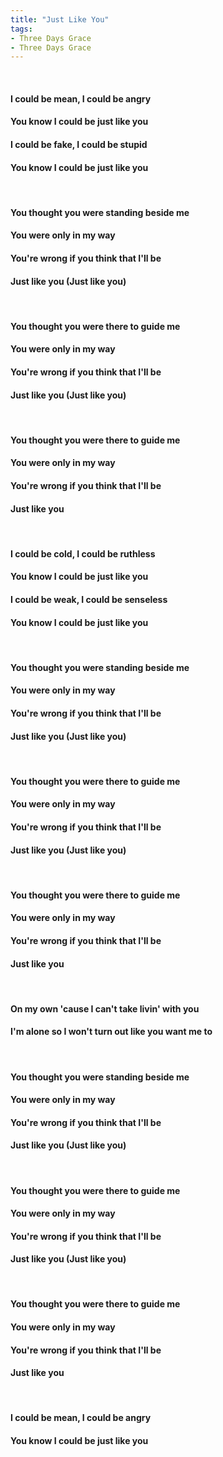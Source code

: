 ```yaml
---
title: "Just Like You"
tags:
- Three Days Grace
- Three Days Grace
---
```

&nbsp;
#### I could be mean, I could be angry
#### You know I could be just like you
#### I could be fake, I could be stupid
#### You know I could be just like you
&nbsp;
#### You thought you were standing beside me
#### You were only in my way
#### You're wrong if you think that I'll be
#### Just like you (Just like you)
&nbsp;
#### You thought you were there to guide me
#### You were only in my way
#### You're wrong if you think that I'll be
#### Just like you (Just like you)
&nbsp;
#### You thought you were there to guide me
#### You were only in my way
#### You're wrong if you think that I'll be
#### Just like you
&nbsp;
#### I could be cold, I could be ruthless
#### You know I could be just like you
#### I could be weak, I could be senseless
#### You know I could be just like you
&nbsp;
#### You thought you were standing beside me
#### You were only in my way
#### You're wrong if you think that I'll be
#### Just like you (Just like you)
&nbsp;
#### You thought you were there to guide me
#### You were only in my way
#### You're wrong if you think that I'll be
#### Just like you (Just like you)
&nbsp;
#### You thought you were there to guide me
#### You were only in my way
#### You're wrong if you think that I'll be
#### Just like you
&nbsp;
#### On my own 'cause I can't take livin' with you
#### I'm alone so I won't turn out like you want me to
&nbsp;
#### You thought you were standing beside me
#### You were only in my way
#### You're wrong if you think that I'll be
#### Just like you (Just like you)
&nbsp;
#### You thought you were there to guide me
#### You were only in my way
#### You're wrong if you think that I'll be
#### Just like you (Just like you)
&nbsp;
#### You thought you were there to guide me
#### You were only in my way
#### You're wrong if you think that I'll be
#### Just like you
&nbsp;
#### I could be mean, I could be angry
#### You know I could be just like you

